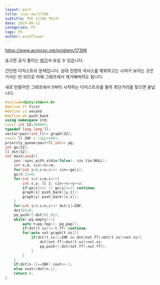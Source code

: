 ```yaml
---
layout: post
title: icpc.me/17396
subtitle: 백준 17396 백도어
date: 2019-08-11
categories: PS
tags: PS
author: windflower
---
```


<https://www.acmicpc.net/problem/17396>

숭고한 공식 풀이는 [여기](https://drive.google.com/file/d/1XwcQgX81fR_2ULyzXoY1DZ1Y9EsXyu-_/view)서 보실 수 있습니다.

간단한 다익스트라 문제입니다. 상대 진영의 넥서스를 제외하고는 시야가 보이는 곳은 가서는 안 되므로 아예 그래프에서 제거해버려도 됩니다.

새로 만들어진 그래프에서 0부터 시작하는 다익스트라를 돌려 최단거리를 찾으면 끝납니다.


```cpp
#include<bits/stdc++.h>
#define ff first
#define ss second
#define pb push_back
using namespace std;
const int SZ=100005;
typedef long long ll;
vector<pair<int,ll>> graph[SZ];
const ll INF = (1LL<<60);
priority_queue<pair<ll,int>> pq;
int go[SZ];
ll dst[SZ];
int main(void){
	ios::sync_with_stdio(false); cin.tie(NULL);
	int n,m; cin>>n>>m;
	for(int i=0;i<n;i++) cin>>go[i];
	go[n-1]=0;
	for(int i=0;i<m;i++){
		int x,y; ll z; cin>>x>>y>>z;
		if(go[x]==1 || go[y]==1) continue;
		graph[x].push_back({y,z});
		graph[y].push_back({x,z});		
	}
	for(int i=0;i<n;i++) dst[i]=INF;
	dst[0]=0;
	pq.push({-dst[0],0});
	while(!pq.empty()){
		auto t=pq.top(); pq.pop();
		if(dst[t.ss]!=-t.ff) continue;
		for(auto nxt:graph[t.ss]){
			if(dst[t.ss]!=INF && dst[nxt.ff]>dst[t.ss]+nxt.ss){
				dst[nxt.ff]=dst[t.ss]+nxt.ss;
				pq.push({-dst[nxt.ff],nxt.ff});
			}
		}
	}
	if(dst[n-1]==INF) cout<<-1;
	else cout<<dst[n-1];
	return 0;
}
```
